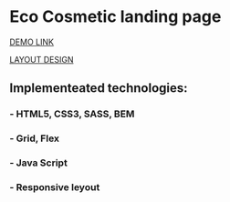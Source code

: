 # Eco Cosmetic landing page

[DEMO LINK](https://artempaskall.github.io/Eco-cosmetics/)

[LAYOUT DESIGN](https://www.figma.com/file/Fz588JKGuPS2Bk21De4KE5/brand_of_eco-cosmetics-FE-students?node-id=1%3A2)

## Implementeated technologies:
### - HTML5, CSS3, SASS, BEM
### - Grid, Flex
### - Java Script
### - Responsive leyout
